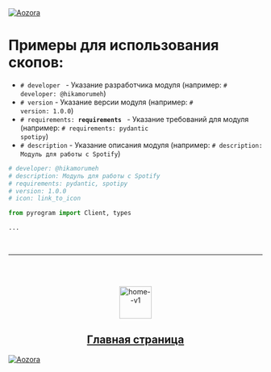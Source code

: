 <a href='https://t.me/aozoram_bot'>
    <img src="https://te.legra.ph/file/42f3f93f3a0492c1fdccf.png" alt="Aozora">
</a>

# Примеры для использования скопов:

- <code># developer <username></code> - Указание разработчика модуля (например: <code># developer: @hikamorumeh</code>)
- <code># version</code> - Указание версии модуля (например: <code># version: 1.0.0</code>)
- <code># requirements: <b>requirements</b> </code> - Указание требований для модуля (например: <code># requirements: pydantic spotipy</code>)
- <code># description</code> - Указание описания модуля (например: <code># description: Модуль для работы с Spotify</code>)


```python
# developer: @hikamorumeh
# description: Модуль для работы с Spotify
# requirements: pydantic, spotipy
# version: 1.0.0
# icon: link_to_icon

from pyrogram import Client, types

...

```
<br>
<hr>
<br>
<br>
<p align="center">
    <a href='https://github.com/Den4ikSuperOstryyPer4ik/Aozora-Docs/blob/main/README.md'>
    <img width="64" height="64" src="https://img.icons8.com/flat-round/64/home--v1.png" alt="home--v1"/>
    <h2 align="center">Главная страница</h2>
    </a>
</p>
<a href='https://github.com/Den4ikSuperOstryyPer4ik/Aozora-Docs/blob/main/README.md'>
    <img src="https://te.legra.ph/file/42f3f93f3a0492c1fdccf.png" alt="Aozora">
</a>
